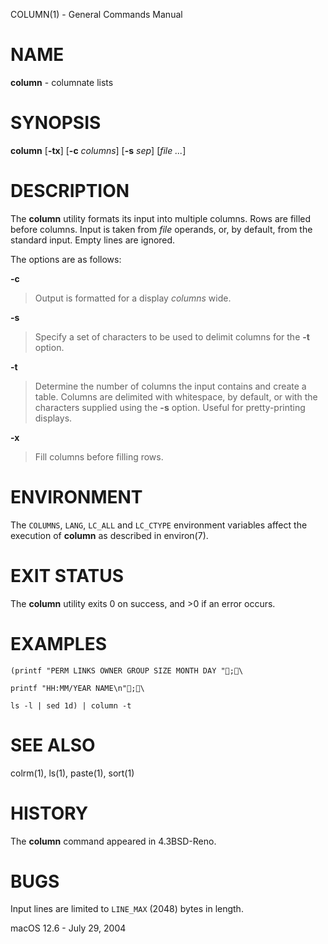 COLUMN(1) - General Commands Manual

# NAME

**column** - columnate lists

# SYNOPSIS

**column**
\[**-tx**]
\[**-c**&nbsp;*columns*]
\[**-s**&nbsp;*sep*]
\[*file&nbsp;...*]

# DESCRIPTION

The
**column**
utility formats its input into multiple columns.
Rows are filled before columns.
Input is taken from
*file*
operands, or, by default, from the standard input.
Empty lines are ignored.

The options are as follows:

**-c**

> Output is formatted for a display
> *columns*
> wide.

**-s**

> Specify a set of characters to be used to delimit columns for the
> **-t**
> option.

**-t**

> Determine the number of columns the input contains and create a table.
> Columns are delimited with whitespace, by default, or with the characters
> supplied using the
> **-s**
> option.
> Useful for pretty-printing displays.

**-x**

> Fill columns before filling rows.

# ENVIRONMENT

The
`COLUMNS`, `LANG`, `LC_ALL`
and
`LC_CTYPE`
environment variables affect the execution of
**column**
as described in
environ(7).

# EXIT STATUS

The **column** utility exits&#160;0 on success, and&#160;&gt;0 if an error occurs.

# EXAMPLES

	(printf "PERM LINKS OWNER GROUP SIZE MONTH DAY ";\

	printf "HH:MM/YEAR NAME\n";\

	ls -l | sed 1d) | column -t

# SEE ALSO

colrm(1),
ls(1),
paste(1),
sort(1)

# HISTORY

The
**column**
command appeared in
4\.3BSD-Reno.

# BUGS

Input lines are limited to
`LINE_MAX`
(2048) bytes in length.

macOS 12.6 - July 29, 2004
